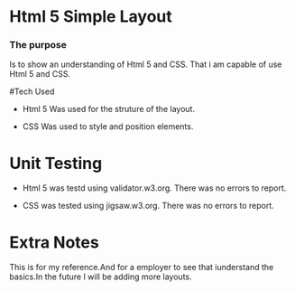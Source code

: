 # Html 5 Simple Layout

### The purpose 

Is to show an understanding of Html 5 and CSS.
That i am capable of use Html 5 and CSS.

#Tech Used 

* Html 5 
    Was used for the struture of the layout.

* CSS 
    Was used to style and position elements.

# Unit Testing

* Html 5 
    was testd using validator.w3.org. There was no errors to report.

* CSS 
    was tested using jigsaw.w3.org. There was no errors to report.

 # Extra Notes

This is for my reference.And for a employer to see that iunderstand the basics.In the future I will be adding more layouts.